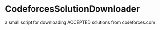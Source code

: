 CodeforcesSolutionDownloader
============================

a small script for downloading ACCEPTED solutions from codeforces.com
